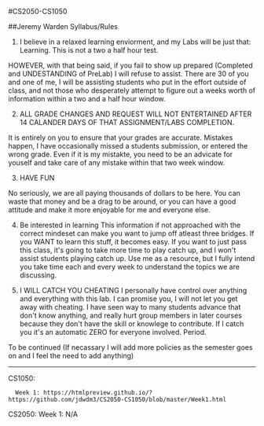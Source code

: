 #CS2050-CS1050

##Jeremy Warden Syllabus/Rules

1. I believe in a relaxed learning enviorment, and my Labs will be just that: Learning. This is not a two a half hour test.
  
  HOWEVER, with that being said, if you fail to show up prepared (Completed and UNDESTANDING of PreLab) I will refuse to assist. There are 30 of you and one of me, I will be assisting students who put in the effort outside of class, and not those who desperately attempt to figure out a weeks worth of information within a two and a half hour window.

2. ALL GRADE CHANGES AND REQUEST WILL NOT ENTERTAINED AFTER 14 CALANDER DAYS OF THAT ASSIGNMENT/LABS COMPLETION.

  It is entirely on you to ensure that your grades are accurate.  Mistakes happen, I have occasionally missed a students submission, or entered the wrong grade.  Even if it is my mistakte, you need to be an advicate for youself and take care of any mistake within that two week window.

3. HAVE FUN

  No seriously, we are all paying thousands of dollars to be here.  You can waste that money and be a drag to be around, or you can have a good attitude and make it more enjoyable for me and everyone else.


4. Be interested in learning
  This information if not approached with the correct mindeset can make you want to jump off atleast three bridges.  If you WANT to learn this stuff, it becomes easy.  If you want to just pass this class, it's going to take more time to play catch up, and I won't assist students playing catch up.  Use me as a resource, but I fully intend you take time each and every week to understand the topics we are discussing.  

5. I WILL CATCH YOU CHEATING
  I personally have control over anything and everything with this lab.  I can promise you, I will not let you get away with cheating.  I have seen way to many students advance that don't know anything, and really hurt group members in later courses because they don't have the skill or knowlege to contribute.  If I catch you it's an automatic ZERO for everyone involved. Period.


To be continued (If necassary I will add more policies as the semester goes on and I feel the need to add anything)


---------------------------------------------------------------------------------------------------------------------

CS1050:

      Week 1: https://htmlpreview.github.io/?https://github.com/jdwdm3/CS2050-CS1050/blob/master/Week1.html
      
CS2050:
      Week 1: N/A
